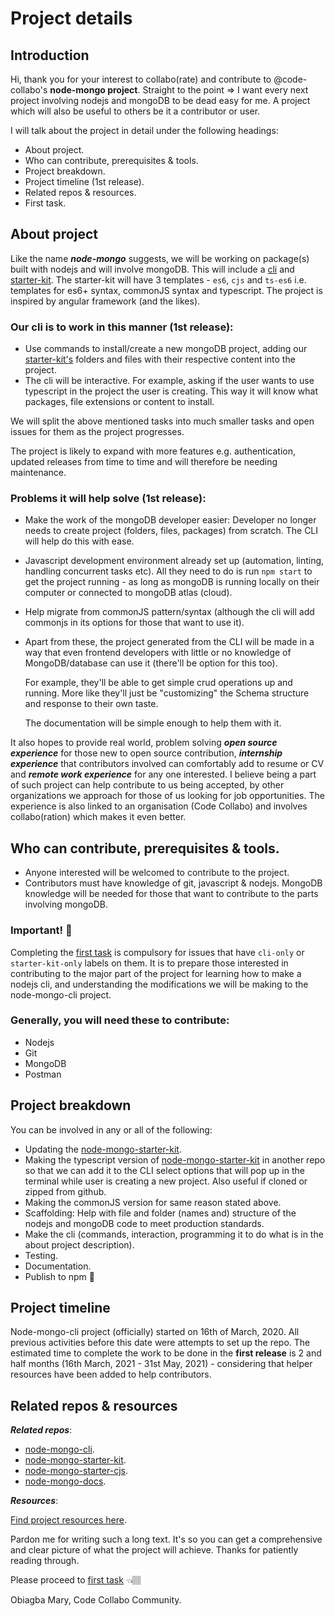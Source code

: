 # Project details

## Introduction

Hi, thank you for your interest to collabo\(rate\) and contribute to @code-collabo's **node-mongo project**. Straight to the point =&gt; I want every next project involving nodejs and mongoDB to be dead easy for me. A project which will also be useful to others be it a contributor or user.

I will talk about the project in detail under the following headings:

* About project.
* Who can contribute, prerequisites & tools.
* Project breakdown.
* Project timeline \(1st release\).
* Related repos & resources. 
* First task.

## About project

Like the name _**node-mongo**_ suggests, we will be working on package\(s\) built with nodejs and will involve mongoDB. This will include a [cli](https://github.com/code-collabo/node-mongo-cli) and [starter-kit](https://github.com/code-collabo/node-mongo-starter-kit). The starter-kit will have 3 templates - `es6`, `cjs` and `ts-es6` i.e. templates for es6+ syntax, commonJS syntax and typescript. The project is inspired by angular framework \(and the likes\).

### Our cli is to work in this manner \(1st release\):

* Use commands to install/create a new mongoDB project, adding our [starter-kit's](https://github.com/code-collabo/node-mongo-starter-kit) folders and files with their respective content into the project.
* The cli will be interactive. For example, asking if the user wants to use typescript in the project the user is creating. This way it will know what packages, file extensions or content to install. 

We will split the above mentioned tasks into much smaller tasks and open issues for them as the project progresses.

The project is likely to expand with more features e.g. authentication, updated releases from time to time and will therefore be needing maintenance.

### Problems it will help solve \(1st release\):

* Make the work of the mongoDB developer easier: Developer no longer needs to create project \(folders, files, packages\) from scratch. The CLI will help do this with ease.
* Javascript development environment already set up \(automation, linting, handling concurrent tasks etc\). All they need to do is run `npm start` to get the project running - as long as mongoDB is running locally on their computer or connected to mongoDB atlas \(cloud\).
* Help migrate from commonJS pattern/syntax \(although the cli will add commonjs in its options for those that want to use it\). 
* Apart from these, the project generated from the CLI will be made in a way that even frontend developers with little or no knowledge of MongoDB/database can use it \(there'll be option for this too\). 

  For example, they'll be able to get simple crud operations up and running. More like they'll just be "customizing" the Schema structure and response to their own taste.

  The documentation will be simple enough to help them with it.

It also hopes to provide real world, problem solving _**open source experience**_ for those new to open source contribution, _**internship experience**_ that contributors involved can comfortably add to resume or CV and _**remote work experience**_ for any one interested. I believe being a part of such project can help contribute to us being accepted, by other organizations we approach for those of us looking for job opportunities. The experience is also linked to an organisation \(Code Collabo\) and involves collabo\(ration\) which makes it even better.

## Who can contribute, prerequisites & tools.

* Anyone interested will be welcomed to contribute to the project. 
* Contributors must have knowledge of git, javascript & nodejs. MongoDB knowledge will be needed for those that want to contribute to the parts involving mongoDB.

### Important! 📌

Completing the [first task](https://github.com/code-collabo/docs/blob/main/contributor-guide/node-mongo-project/first-task.md) is compulsory for issues that have `cli-only` or `starter-kit-only` labels on them. It is to prepare those interested in contributing to the major part of the project for learning how to make a nodejs cli, and understanding the modifications we will be making to the node-mongo-cli project.

### Generally, you will need these to contribute:

* Nodejs 
* Git 
* MongoDB
* Postman

## Project breakdown

You can be involved in any or all of the following:

* Updating the [node-mongo-starter-kit](https://github.com/code-collabo/node-mongo-starter-kit).
* Making the typescript version of [node-mongo-starter-kit](https://github.com/code-collabo/node-mongo-starter-kit) in another repo so that we can add it to the CLI select options that will pop up in the terminal while user is creating a new project. Also useful if cloned or zipped from github.
* Making the commonJS version for same reason stated above.
* Scaffolding: Help with file and folder \(names and\) structure of the nodejs and mongoDB code to meet production standards.
* Make the cli \(commands, interaction, programming it to do what is in the about project description\).
* Testing.
* Documentation.
* Publish to npm 🎉

## Project timeline

Node-mongo-cli project \(officially\) started on 16th of March, 2020. All previous activities before this date were attempts to set up the repo. The estimated time to complete the work to be done in the **first release** is 2 and half months \(16th March, 2021 - 31st May, 2021\) - considering that helper resources have been added to help contributors.

## Related repos & resources

_**Related repos**_:

* [node-mongo-cli](https://github.com/code-collabo/node-mongo-cli).
* [node-mongo-starter-kit](https://github.com/code-collabo/node-mongo-starter-kit).
* [node-mongo-starter-cjs](https://github.com/code-collabo/node-mongo-starter-cjs).
* [node-mongo-docs](https://github.com/code-collabo/docs).

_**Resources**_:

[Find project resources here](https://github.com/code-collabo/docs/blob/main/contributor-guide/node-mongo-project/resources.md).

Pardon me for writing such a long text. It's so you can get a comprehensive and clear picture of what the project will achieve. Thanks for patiently reading through.

Please proceed to [first task](https://github.com/code-collabo/docs/blob/main/contributor-guide/node-mongo-project/first-task.md) 👈🏽

Obiagba Mary, Code Collabo Community.

